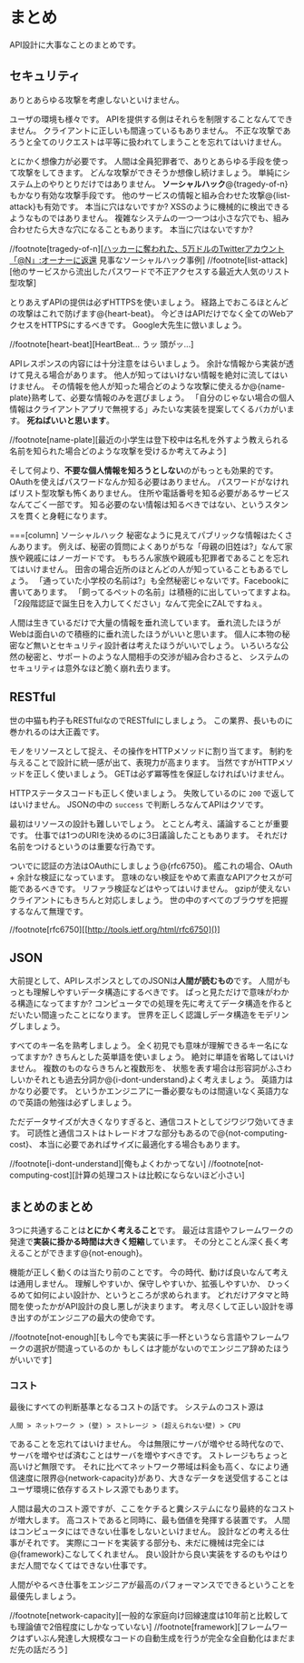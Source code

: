 # まとめ

API設計に大事なことのまとめです。

## セキュリティ

ありとあらゆる攻撃を考慮しないといけません。

ユーザの環境も様々です。
APIを提供する側はそれらを制限することなんてできません。
クライアントに正しいも間違っているもありません。
不正な攻撃であろうと全てのリクエストは平等に扱われてしまうことを忘れてはいけません。

とにかく想像力が必要です。
人間は全員犯罪者で、ありとあらゆる手段を使って攻撃をしてきます。
どんな攻撃ができそうか想像し続けましょう。
単純にシステム上のやりとりだけではありません。
**ソーシャルハック**@<fn>{tragedy-of-n}もかなり有効な攻撃手段です。
他のサービスの情報と組み合わせた攻撃@<fn>{list-attack}も有効です。
本当に穴はないですか?
XSSのように機械的に検出できるようなものではありません。
複雑なシステムの一つ一つは小さな穴でも、組み合わせたら大きな穴になることもあります。
本当に穴はないですか?

//footnote[tragedy-of-n][[ハッカーに奪われた、5万ドルのTwitterアカウント「@N」:オーナーに返還](http://wired.jp/2014/02/27/twitter-restores-50000-n-username-to-its-owner/) 見事なソーシャルハック事例]
//footnote[list-attack][他のサービスから流出したパスワードで不正アクセスする最近大人気のリスト型攻撃]

とりあえずAPIの提供は必ずHTTPSを使いましょう。
経路上でおこるほとんどの攻撃はこれで防げます@<fn>{heart-beat}。
今どきはAPIだけでなく全てのWebアクセスをHTTPSにするべきです。
Google大先生に倣いましょう。

//footnote[heart-beat][HeartBeat... うッ 頭がッ...]

APIレスポンスの内容には十分注意をはらいましょう。
余計な情報から実装が透けて見える場合があります。
他人が知ってはいけない情報を絶対に流してはいけません。
その情報を他人が知った場合どのような攻撃に使えるか@<fn>{name-plate}熟考して、必要な情報のみを選びましょう。
「自分のじゃない場合の個人情報はクライアントアプリで無視する」みたいな実装を提案してくるバカがいます。
**死ねばいいと思います**。

//footnote[name-plate][最近の小学生は登下校中は名札を外すよう教えられる 名前を知られた場合どのような攻撃を受けるか考えてみよう]

そして何より、**不要な個人情報を知ろうとしない**のがもっとも効果的です。
OAuthを使えばパスワードなんか知る必要はありません。
パスワードがなければリスト型攻撃も怖くありません。
住所や電話番号を知る必要があるサービスなんてごく一部です。
知る必要のない情報は知るべきではない、というスタンスを貫くと身軽になります。

===[column] ソーシャルハック
秘密なように見えてパブリックな情報はたくさんあります。
例えば、秘密の質問によくありがちな「母親の旧姓は?」なんて家族や親戚にはノーガードです。
もちろん家族や親戚も犯罪者であることを忘れてはいけません。
田舎の場合近所のほとんどの人が知っていることもあるでしょう。
「通っていた小学校の名前は?」も全然秘密じゃないです。Facebookに書いてあります。
「飼ってるペットの名前」は積極的に出していってますよね。
「2段階認証で誕生日を入力してください」なんて完全にZALですねぇ。

人間は生きているだけで大量の情報を垂れ流しています。
垂れ流したほうがWebは面白いので積極的に垂れ流したほうがいいと思います。
個人に本物の秘密など無いとセキュリティ設計者は考えたほうがいいでしょう。
いろいろな公然の秘密と、サポートのような人間相手の交渉が組み合わさると、
システムのセキュリティは意外なほど脆く崩れ去ります。

## RESTful

世の中猫も杓子もRESTfulなのでRESTfulにしましょう。
この業界、長いものに巻かれるのは大正義です。

モノをリソースとして捉え、その操作をHTTPメソッドに割り当てます。
制約を与えることで設計に統一感が出て、表現力が高まります。
当然ですがHTTPメソッドを正しく使いましょう。
GETは必ず冪等性を保証しなければいけません。

HTTPステータスコードも正しく使いましょう。
失敗しているのに `200` で返してはいけません。
JSONの中の `success` で判断しろなんてAPIはクソです。

最初はリソースの設計も難しいでしょう。
とことん考え、議論することが重要です。
仕事では1つのURIを決めるのに3日議論したこともあります。
それだけ名前をつけるというのは重要な行為です。

ついでに認証の方法はOAuthにしましょう@<fn>{rfc6750}。
艦これの場合、OAuth + 余計な検証になっています。
意味のない検証をやめて素直なAPIアクセスが可能であるべきです。
リファラ検証などはやってはいけません。
gzipが使えないクライアントにもきちんと対応しましょう。
世の中のすべてのブラウザを把握するなんて無理です。

//footnote[rfc6750][[http://tools.ietf.org/html/rfc6750]()]

## JSON

大前提として、APIレスポンスとしてのJSONは**人間が読むもの**です。
人間がもっとも理解しやすいデータ構造にするべきです。
ぱっと見ただけで意味がわかる構造になってますか?
コンピュータでの処理を先に考えてデータ構造を作るとだいたい間違ったことになります。
世界を正しく認識しデータ構造をモデリングしましょう。

すべてのキー名を熟考しましょう。
全く初見でも意味が理解できるキー名になってますか?
きちんとした英単語を使いましょう。
絶対に単語を省略してはいけません。
複数のものならきちんと複数形を、
状態を表す場合は形容詞がふさわしいかそれとも過去分詞か@<fn>{i-dont-understand}よく考えましょう。
英語力はかなり必要です。
というかエンジニアに一番必要なものは間違いなく英語力なので英語の勉強は必ずしましょう。

ただデータサイズが大きくなりすぎると、通信コストとしてジワジワ効いてきます。
可読性と通信コストはトレードオフな部分もあるので@<fn>{not-computing-cost}、
本当に必要であればサイズに最適化する場合もあります。

//footnote[i-dont-understand][俺もよくわかってない]
//footnote[not-computing-cost][計算の処理コストは比較にならないほど小さい]

## まとめのまとめ

3つに共通することは**とにかく考えること**です。
最近は言語やフレームワークの発達で**実装に掛かる時間は大きく短縮**しています。
その分とことん深く長く考えることができます@<fn>{not-enough}。

機能が正しく動くのは当たり前のことです。
今の時代、動けば良いなんて考えは通用しません。
理解しやすいか、保守しやすいか、拡張しやすいか、
ひっくるめて如何によい設計か、というところが求められます。
どれだけアタマと時間を使ったかがAPI設計の良し悪しが決まります。
考え尽くして正しい設計を導き出すのがエンジニアの最大の使命です。

//footnote[not-enough][もし今でも実装に手一杯というなら言語やフレームワークの選択が間違っているのか もしくは才能がないのでエンジニア辞めたほうがいいです]

### コスト

最後にすべての判断基準となるコストの話です。
システムのコスト源は

    人間 > ネットワーク > (壁) > ストレージ > (超えられない壁) > CPU

であることを忘れてはいけません。
今は無限にサーバが増やせる時代なので、サーバを増やせば済むことはサーバを増やすべきです。
ストレージもちょっと高いけど無限です。
それに比べてネットワーク帯域は料金も高く、なにより通信速度に限界@<fn>{network-capacity}があり、大きなデータを送受信することはユーザ環境に依存するストレス源でもあります。

人間は最大のコスト源ですが、ここをケチると糞システムになり最終的なコストが増大します。
高コストであると同時に、最も価値を発揮する装置です。
人間はコンピュータにはできない仕事をしないといけません。
設計などの考える仕事がそれです。
実際にコードを実装する部分も、未だに機械は完全には@<fn>{framework}こなしてくれません。
良い設計から良い実装をするのもやはりまだ人間でなくてはできない仕事です。

人間がやるべき仕事をエンジニアが最高のパフォーマンスでできるということを最優先しましょう。

//footnote[network-capacity][一般的な家庭向け回線速度は10年前と比較しても理論値で2倍程度にしかなっていない]
//footnote[framework][フレームワークはずいぶん発達し大規模なコードの自動生成を行うが完全な全自動化はまだまだ先の話だろう]
